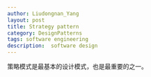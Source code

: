 ```yaml
---
author: Liudongnan_Yang
layout: post
title: Strategy pattern
category: DesignPatterns
tags: software engineering
description:  software design
---
```


策略模式是最基本的设计模式，也是最重要的之一。



